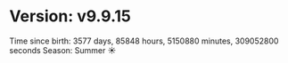 # Version: v9.9.15
Time since birth: 3577 days, 85848 hours, 5150880 minutes, 309052800 seconds
Season: Summer ☀️
